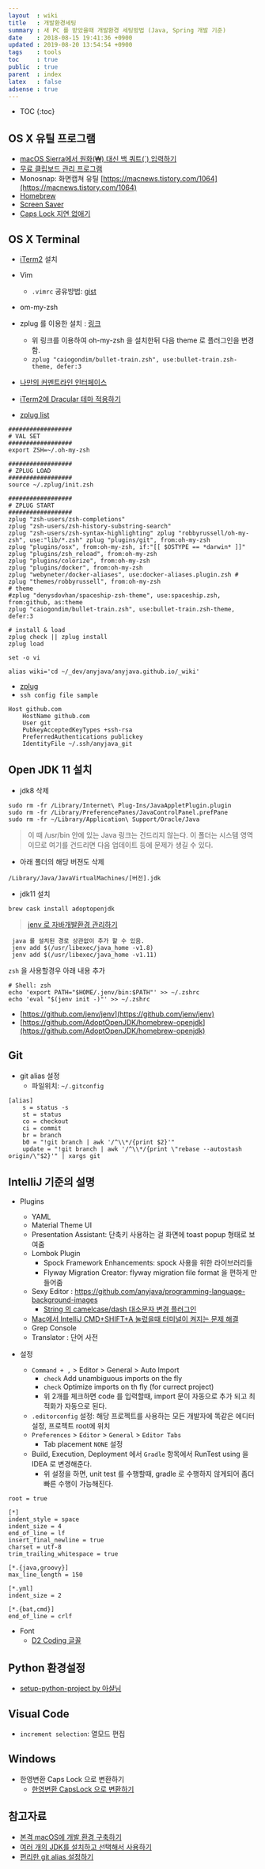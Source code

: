 ```yaml
---
layout  : wiki
title   : 개발환경세팅
summary : 새 PC 를 받았을때 개발환경 세팅방법 (Java, Spring 개발 기준)
date    : 2018-08-15 19:41:36 +0900
updated : 2019-08-20 13:54:54 +0900
tags    : tools
toc     : true
public  : true
parent  : index
latex   : false
adsense : true
---
```

* TOC
{:toc}
## OS X 유틸 프로그램 
* [macOS Sierra에서 원화(₩) 대신 백 쿼트(`) 입력하기](https://gist.github.com/redism/43bc51cab62269fa97a220a7bb5e1103?fbclid=IwAR3LVQc21h0aSxZGCCFMoEvdxe15aywjmkXRVf7ECIkcWUttuPGT0J2oE_I)
* [무료 클립보드 관리 프로그램](https://github.com/Clipy/Clipy)
* Monosnap: 화면캡쳐 유틸 [https://macnews.tistory.com/1064](https://macnews.tistory.com/1064)
* [Homebrew](https://brew.sh/)
* [Screen Saver](https://github.com/JohnCoates/Aerial)
* [Caps Lock 지연 없애기](https://x86.co.kr/macnews/1320718)
 
## OS X Terminal

* [iTerm2](https://iterm2.com/) 설치
* Vim
  * `.vimrc` 공유방법: [gist](https://github.com/defunkt/gist)
	 
* om-my-zsh
* zplug 를 이용한 설치 : [링크](https://blog.seotory.com/post/2017/12/start-zsh-and-zplug-and-oh-my-zsh)
	* 위 링크를 이용하여 oh-my-zsh 을 설치한뒤 다음 theme 로 플러그인을 변경함.
	* `zplug "caiogondim/bullet-train.zsh", use:bullet-train.zsh-theme, defer:3`
* [나만의 커멘트라인 인터페이스](https://hyunseob.github.io/2017/02/05/my-command-line-interface/)
* [iTerm2에 Dracular 테마 적용하기](https://jojoldu.tistory.com/428)
* [zplug list](https://github.com/unixorn/awesome-zsh-plugins)
	 
```
##################
# VAL SET
##################
export ZSH=~/.oh-my-zsh

##################
# ZPLUG LOAD
##################
source ~/.zplug/init.zsh

##################
# ZPLUG START
##################
zplug "zsh-users/zsh-completions"
zplug "zsh-users/zsh-history-substring-search"
zplug "zsh-users/zsh-syntax-highlighting" zplug "robbyrussell/oh-my-zsh", use:"lib/*.zsh" zplug "plugins/git", from:oh-my-zsh
zplug "plugins/osx", from:oh-my-zsh, if:"[[ $OSTYPE == *darwin* ]]"
zplug "plugins/zsh_reload", from:oh-my-zsh
zplug "plugins/colorize", from:oh-my-zsh
zplug "plugins/docker", from:oh-my-zsh
zplug "webyneter/docker-aliases", use:docker-aliases.plugin.zsh # zplug "themes/robbyrussell", from:oh-my-zsh 
# theme
#zplug "denysdovhan/spaceship-zsh-theme", use:spaceship.zsh, from:github, as:theme
zplug "caiogondim/bullet-train.zsh", use:bullet-train.zsh-theme, defer:3

# install & load
zplug check || zplug install
zplug load

set -o vi

alias wiki='cd ~/_dev/anyjava/anyjava.github.io/_wiki'

```

* [zplug](https://github.com/zplug/zplug)
* `ssh config file sample`

```
Host github.com
    HostName github.com
    User git
    PubkeyAcceptedKeyTypes +ssh-rsa
    PreferredAuthentications publickey
    IdentityFile ~/.ssh/anyjava_git
```

## Open JDK 11 설치
 
* jdk8 삭제
```
sudo rm -fr /Library/Internet\ Plug-Ins/JavaAppletPlugin.plugin
sudo rm -fr /Library/PreferencePanes/JavaControlPanel.prefPane
sudo rm -fr ~/Library/Application\ Support/Oracle/Java
```
> 이 때 /usr/bin 안에 있는 Java 링크는 건드리지 않는다. 이 폴더는 시스템 영역이므로 여기를 건드리면 다음 업데이트 등에 문제가 생길 수 있다.

* 아래 폴더의 해당 버젼도 삭제
```
/Library/Java/JavaVirtualMachines/[버전].jdk
```

* jdk11 설치
```
brew cask install adoptopenjdk
```

> [jenv 로 자바개발환경 관리하기](https://junho85.pe.kr/736)

```
 java 를 설치된 경로 상관없이 추가 할 수 있음.
 jenv add $(/usr/libexec/java_home -v1.8)
 jenv add $(/usr/libexec/java_home -v1.11)
```

`zsh` 을 사용할경우 아래 내용 추가
```
# Shell: zsh
echo 'export PATH="$HOME/.jenv/bin:$PATH"' >> ~/.zshrc
echo 'eval "$(jenv init -)"' >> ~/.zshrc
```

* [https://github.com/jenv/jenv](https://github.com/jenv/jenv)
* [https://github.com/AdoptOpenJDK/homebrew-openjdk](https://github.com/AdoptOpenJDK/homebrew-openjdk)

## Git

* git alias 설정
  * 파일위치: `~/.gitconfig` 

```
[alias]
    s = status -s
    st = status
    co = checkout
    ci = commit
    br = branch
    b0 = "!git branch | awk '/^\\*/{print $2}'"
    update = "!git branch | awk '/^\\*/{print \"rebase --autostash origin/\"$2}'" | xargs git
```
 
## IntelliJ 기준의 설명

* Plugins
  * YAML
  * Material Theme UI 
  * Presentation Assistant: 단축키 사용하는 걸 화면에 toast popup 형태로 보여줌
  * Lombok Plugin
	* Spock Framework Enhancements: spock 사용을 위한 라이브러리들
	* Flyway Migration Creator: flyway migration file format 을 편하게 만들어줌
  * Sexy Editor : https://github.com/anyjava/programming-language-background-images
	* [String 의 camelcase/dash 대소문자 변경 플러그인](https://plugins.jetbrains.com/plugin/2162-string-manipulation)
  * [Mac에서 IntelliJ CMD+SHIFT+A 눌렀을때 터미널이 켜지는 문제 해결](https://jojoldu.tistory.com/420)
  * Grep Console
  * Translator : 단어 사전

* 설정
  * `Command + ,` > Editor > General > Auto Import
    * `check` Add unambiguous imports on the fly
    * `check` Optimize imports on th fly (for currect project)
    * 위 2개를 체크하면 code 를 입력할때, import 문이 자동으로 추가 되고 최적화가 자동으로 된다.
  * `.editorconfig` 설정: 해당 프로젝트를 사용하는 모든 개발자에 똑같은 에디터 설정, 프로젝트 root에 위치
  * `Preferences` > `Editor` > `General` > `Editor Tabs`
    * Tab placement `NONE` 설정
  * Build, Execution, Deployment 에서 `Gradle` 항목에서 RunTest using 을 IDEA 로 변경해준다. 
    * 위 설정을 하면, unit test 를 수행할때, gradle 로 수행하지 않게되어 좀더 빠른 수행이 가능해진다.
 
```
root = true

[*]
indent_style = space
indent_size = 4
end_of_line = lf
insert_final_newline = true
charset = utf-8
trim_trailing_whitespace = true

[*.{java,groovy}]
max_line_length = 150

[*.yml]
indent_size = 2

[*.{bat,cmd}]
end_of_line = crlf
```

* Font
  * [D2 Coding 글꼴](https://github.com/naver/d2codingfont)

## Python 환경설정

* [setup-python-project by 아샬님](https://github.com/ahastudio/til/blob/master/python/20181214-setup-python-project.md)
 

## Visual Code
* `increment selection`: 열모드 편집


## Windows

* 한영변환 Caps Lock 으로 변환하기
	* [한영변환 CapsLock 으로 변환하기](https://medium.com/@jinhyoung/windows-%ED%95%9C%EC%98%81%EC%A0%84%ED%99%98%EC%9D%84-%EB%A7%A5-%EC%B2%98%EB%9F%BC-capslock%EC%9C%BC%EB%A1%9C-%ED%95%98%EB%8A%94-%EB%B0%A9%EB%B2%95-6137fa8c22c0)


## 참고자료 

* [본격 macOS에 개발 환경 구축하기 ](https://subicura.com/2017/11/22/mac-os-development-environment-setup.html)
* [여러 개의 JDK를 설치하고 선택해서 사용하기](https://blog.benelog.net/installing-jdk.html?fbclid=IwAR2dDfoKZ-9ZObs7damNM3r5uaGV9uEexIbnH44VI7AkInYXAOWEt2fXtVM)
* [편리한 git alias 설정하기](https://johngrib.github.io/wiki/git-alias/)
